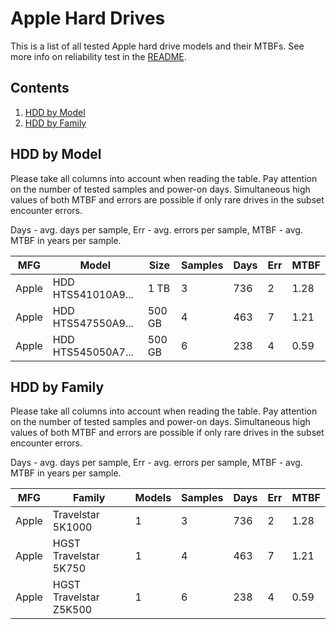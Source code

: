 Apple Hard Drives
=================

This is a list of all tested Apple hard drive models and their MTBFs. See more
info on reliability test in the [README](https://github.com/bsdhw/SMART).

Contents
--------

1. [ HDD by Model  ](#hdd-by-model)
2. [ HDD by Family ](#hdd-by-family)

HDD by Model
------------

Please take all columns into account when reading the table. Pay attention on the
number of tested samples and power-on days. Simultaneous high values of both MTBF
and errors are possible if only rare drives in the subset encounter errors.

Days - avg. days per sample,
Err  - avg. errors per sample,
MTBF - avg. MTBF in years per sample.

| MFG       | Model              | Size   | Samples | Days  | Err   | MTBF |
|-----------|--------------------|--------|---------|-------|-------|------|
| Apple     | HDD HTS541010A9... | 1 TB   | 3       | 736   | 2     | 1.28   |
| Apple     | HDD HTS547550A9... | 500 GB | 4       | 463   | 7     | 1.21   |
| Apple     | HDD HTS545050A7... | 500 GB | 6       | 238   | 4     | 0.59   |

HDD by Family
-------------

Please take all columns into account when reading the table. Pay attention on the
number of tested samples and power-on days. Simultaneous high values of both MTBF
and errors are possible if only rare drives in the subset encounter errors.

Days - avg. days per sample,
Err  - avg. errors per sample,
MTBF - avg. MTBF in years per sample.

| MFG       | Family                 | Models | Samples | Days  | Err   | MTBF |
|-----------|------------------------|--------|---------|-------|-------|------|
| Apple     | Travelstar 5K1000      | 1      | 3       | 736   | 2     | 1.28   |
| Apple     | HGST Travelstar 5K750  | 1      | 4       | 463   | 7     | 1.21   |
| Apple     | HGST Travelstar Z5K500 | 1      | 6       | 238   | 4     | 0.59   |
